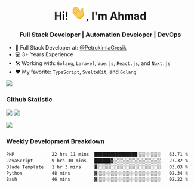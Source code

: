 <h1 align="center">Hi! <img src="https://raw.githubusercontent.com/ABSphreak/ABSphreak/master/gifs/Hi.gif" width="40px" />, I'm Ahmad</h1>

<h3 align="center">Full Stack Developer | Automation Developer | DevOps </h3>

- 🏢 Full Stack Developer at: [@PetrokimiaGresik](https://petrokimia-gresik.com)  
- 💻 3+ Years Experience  
- 🛠️ Working with: `Golang`, `Laravel`, `Vue.js`, `React.js`, and `Nuxt.js`  
- ❤️ My favorite: `TypeScript`, `SvelteKit`, and `Golang`

<img src="https://user-images.githubusercontent.com/73097560/115834477-dbab4500-a447-11eb-908a-139a6edaec5c.gif">
  
### Github Statistic
<p align="left">
<a href="https://github.com/ahmadlaiq97">
  <img height="180em" src="https://github-readme-stats-eight-theta.vercel.app/api?username=ahmadlaiq&show_icons=true&theme=algolia&include_all_commits=true&count_private=true"/>
  <img height="180em" src="https://github-readme-stats-eight-theta.vercel.app/api/top-langs/?username=ahmadlaiq&layout=compact&langs_count=8&theme=algolia"/>
</a>
</p>

<img src="https://user-images.githubusercontent.com/73097560/115834477-dbab4500-a447-11eb-908a-139a6edaec5c.gif">

### Weekly Development Breakdown
<!--START_SECTION:waka-->

```txt
PHP              22 hrs 11 mins  ████████████████░░░░░░░░░   63.71 %
JavaScript       9 hrs 30 mins   ██████▓░░░░░░░░░░░░░░░░░░   27.32 %
Blade Template   1 hr 3 mins     ▓░░░░░░░░░░░░░░░░░░░░░░░░   03.03 %
Python           48 mins         ▓░░░░░░░░░░░░░░░░░░░░░░░░   02.34 %
Bash             46 mins         ▓░░░░░░░░░░░░░░░░░░░░░░░░   02.22 %
```

<!--END_SECTION:waka-->
